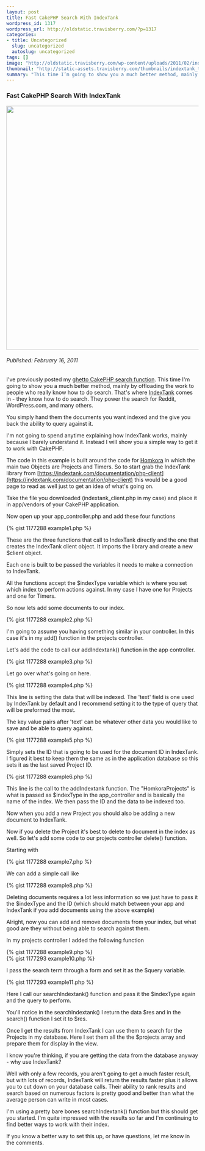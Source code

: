 ```yaml
--- 
layout: post
title: Fast CakePHP Search With IndexTank
wordpress_id: 1317
wordpress_url: http://oldstatic.travisberry.com/?p=1317
categories: 
- title: Uncategorized
  slug: uncategorized
  autoslug: uncategorized
tags: []
image: "http://oldstatic.travisberry.com/wp-content/uploads/2011/02/indextank.jpg"
thumbnail: "http://static-assets.travisberry.com/thumbnails/indextank_thumb.jpg"
summary: "This time I’m going to show you a much better method, mainly by offloading the work to people who really know how to do search."
---
```

<article class="post clearfix">
  <h3>Fast CakePHP Search With IndexTank</h3>
  <a href="http://commons.wikimedia.org/wiki/File:Marines-tank-Korea-19530705.JPEG" class="postImageLink"><img src="http://oldstatic.travisberry.com/wp-content/uploads/2011/02/indextank.jpg" alt="" class="thumbnail alignleft" width=640  /></a>
  <h6>Published: February 16, 2011</h6>

I've previously posted my [ghetto CakePHP search function](http://www.travisberry.com/2010/06/create-a-ghetto-but-functional-search-function-for-cakephp/). This time I'm going to show you a much better method, mainly by offloading the work to people who really know how to do search. That's where [IndexTank](http://indextank.com/) comes in - they know how to do search. They power the search for Reddit, WordPress.com, and many others.

You simply hand them the documents you want indexed and the give you back the ability to query against it.

I'm not going to spend anytime explaining how IndexTank works, mainly because I barely understand it. Instead I will show you a simple way to get it to work with CakePHP.

The code in this example is built around the code for [Homkora](http://homkora.com) in which the main two Objects are Projects and Timers. So to start grab the IndexTank library from [https://indextank.com/documentation/php-client](https://indextank.com/documentation/php-client) this would be a good page to read as well just to get an idea of what's going on.

Take the file you downloaded (indextank_client.php in my case) and place it in app/vendors of your CakePHP application.

Now open up your app_controller.php and add these four functions

<div class="gistFallback">
{% gist 1177288 example1.php %}
</div>

These are the three functions that call to IndexTank directly and the one that creates the IndexTank client object. It imports the library and create a new $client object.

Each one is built to be passed the variables it needs to make a connection to IndexTank.

All the functions accept the $indexType variable which is where you set which index to perform actions against. In my case I have one for Projects and one for Timers.

So now lets add some documents to our index.

<div class="gistFallback">
{% gist 1177288 example2.php %}
</div>

I'm going to assume you having something similar in your controller. In this case it's in my add() function in the projects controller.

Let's add the code to call our addIndextank() function in the app controller.

<div class="gistFallback">
{% gist 1177288 example3.php %}
</div>

Let go over what's going on here.

<div class="gistFallback">
{% gist 1177288 example4.php %}
</div>

This line is setting the data that will be indexed. The 'text' field is one used by IndexTank by default and I recommend setting it to the type of query that will be preformed the most.

The key value pairs after 'text' can be whatever other data you would like to save and be able to query against.

<div class="gistFallback">
{% gist 1177288 example5.php %}
</div>

Simply sets the ID that is going to be used for the document ID in IndexTank. I figured it best to keep them the same as in the application database so this sets it as the last saved Project ID.

<div class="gistFallback">
{% gist 1177288 example6.php %}
</div>

This line is the call to the addIndextank function. The "HomkoraProjects" is what is passed as $indexType in the app_controller and is basically the name of the index. We then pass the ID and the data to be indexed too.

Now when you add a new Project you should also be adding a new document to IndexTank.

Now if you delete the Project it's best to delete to document in the index as well. So let's add some code to our projects controller delete() function.

Starting with

<div class="gistFallback">
{% gist 1177288 example7.php %}
</div>

We can add a simple call like

<div class="gistFallback">
{% gist 1177288 example8.php %}
</div>

Deleting documents requires a lot less information so we just have to pass it the $indexType and the ID (which should match between your app and IndexTank if you add documents using the above example)

Alright, now you can add and remove documents from your index, but what good are they without being able to search against them.

In my projects controller I added the following function

<div class="gistFallback">
{% gist 1177288 example9.php %}
</div>

<div class="gistFallback">
{% gist 1177293 example10.php %}
</div>

I pass the search term through a form and set it as the $query variable.

<div class="gistFallback">
{% gist 1177293 example11.php %}
</div>

Here I call our searchIndextank() function and pass it the $indexType again and the query to perform.

You'll notice in the searchIndextank() I return the data $res and in the search() function I set it to $res.

Once I get the results from IndexTank I can use them to search for the Projects in my database. Here I set them all the the $projects array and prepare them for display in the view.

I know you're thinking, if you are getting the data from the database anyway - why use IndexTank? 

Well with only a few records, you aren't going to get a much faster result, but with lots of records, IndexTank will return the results faster plus it allows you to cut down on your database calls. Their ability to rank results and search based on numerous factors is pretty good and better than what the average person can write in most cases.

I'm using a pretty bare bones searchIndextank() function but this should get you started. I'm quite impressed with the results so far and I'm continuing to find better ways to work with their index.

If you know a better way to set this up, or have questions, let me know in the comments.
</article>